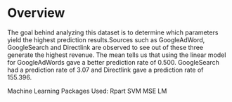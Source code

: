 # Overview
The goal behind analyzing this dataset is to determine which parameters yield the highest prediction results.Sources such as GoogleAdWord, GoogleSearch and Directlink are observed to see out of these three generate the highest revenue. The mean tells us that using the linear model for GoogleAdWords gave a better prediction rate of 0.500. GoogleSearch had a prediction rate of 3.07 and Directlink gave a prediction rate of 155.396. 

Machine Learning Packages Used:
Rpart
SVM
MSE
LM
